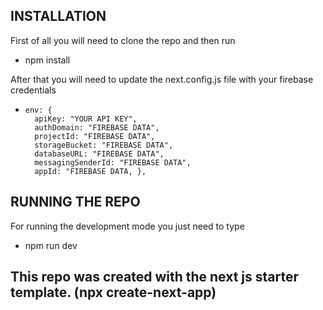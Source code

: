 ## INSTALLATION

First of all you will need to clone the repo and then run 

* npm install

After that you will need to update the next.config.js file with your firebase credentials

*     env: {
        apiKey: "YOUR API KEY",
        authDomain: "FIREBASE DATA",
        projectId: "FIREBASE DATA",
        storageBucket: "FIREBASE DATA",
        databaseURL: "FIREBASE DATA",
        messagingSenderId: "FIREBASE DATA",
        appId: "FIREBASE DATA, },

## RUNNING THE REPO 

 For running the development mode you just need to type 

 * npm run dev 

## This repo was created with the next js starter template. (npx create-next-app)
